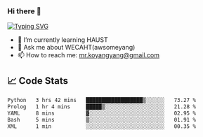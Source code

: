 ### Hi there 👋

[![Typing SVG](https://readme-typing-svg.herokuapp.com?color=%23F78A63&lines=Here+are+some+ideas+to+get+you+started%3A)](https://git.io/typing-svg)

- 🌱 I’m currently learning HAUST
- 💬 Ask me about WECAHT(awsomeyang)
- 📫 How to reach me: mr.koyangyang@gmail.com

## &#x1f4c8; Code Stats
<!--START_SECTION:waka-->

```txt
Python   3 hrs 42 mins   ██████████████████▒░░░░░░   73.27 %
Prolog   1 hr 4 mins     █████▒░░░░░░░░░░░░░░░░░░░   21.28 %
YAML     8 mins          ▓░░░░░░░░░░░░░░░░░░░░░░░░   02.95 %
Bash     5 mins          ▒░░░░░░░░░░░░░░░░░░░░░░░░   01.91 %
XML      1 min           ░░░░░░░░░░░░░░░░░░░░░░░░░   00.35 %
```

<!--END_SECTION:waka-->
